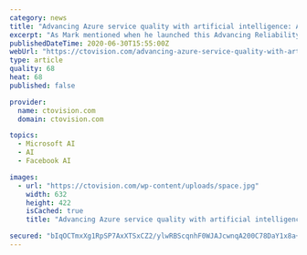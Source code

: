 ```yaml
---
category: news
title: "Advancing Azure service quality with artificial intelligence: AIOps Facebook"
excerpt: "As Mark mentioned when he launched this Advancing Reliability blog series, building and operating a global cloud infrastructure at the scale of Azure is a complex task with hundreds of […]"
publishedDateTime: 2020-06-30T15:55:00Z
webUrl: "https://ctovision.com/advancing-azure-service-quality-with-artificial-intelligence-aiops-facebook/"
type: article
quality: 68
heat: 68
published: false

provider:
  name: ctovision.com
  domain: ctovision.com

topics:
  - Microsoft AI
  - AI
  - Facebook AI

images:
  - url: "https://ctovision.com/wp-content/uploads/space.jpg"
    width: 632
    height: 422
    isCached: true
    title: "Advancing Azure service quality with artificial intelligence: AIOps Facebook"

secured: "bIqOCTmxXg1RpSP7AxXTSxCZ2/ylwRBScqnhF0WJAJcwnqA200C78DaY1x8a+llY1i2aAbQ/85RFQYcs3JOSdIABFafYq/rEPQFdgLGEc1//8ZOs2G/lg4rsAwvWu3G7asvgvSl43Hf1uvdFIhhcfHRn+qpxY+lZsrl8n/xAOd4YxuqjWdGWfsZzqixS+K1N2g1V10Jt5I1u+r7LO5fYNo7tgXX8QxIVs+tVX6qhhULPUzCiK1by4rz/yw2LJg7LuIJrl+mLp9EqIjwSL9tSHDWoBuiYO7puQE744G+/A+qSFvN3J2K5BftxhkJRh+OhkNtlQGGN3V5EUZaJiv9YyA==;9gFXgcdr1iwtZovVoX796g=="
---
```


